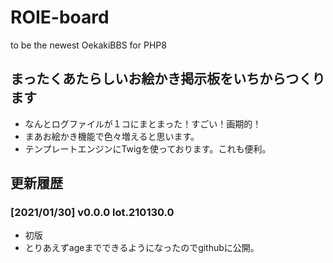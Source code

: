 # ROIE-board

to be the newest OekakiBBS for PHP8

## まったくあたらしいお絵かき掲示板をいちからつくります

- なんとログファイルが１コにまとまった！すごい！画期的！
- まあお絵かき機能で色々増えると思います。
- テンプレートエンジンにTwigを使っております。これも便利。

## 更新履歴

### [2021/01/30] v0.0.0 lot.210130.0

- 初版
- とりあえずageまでできるようになったのでgithubに公開。
